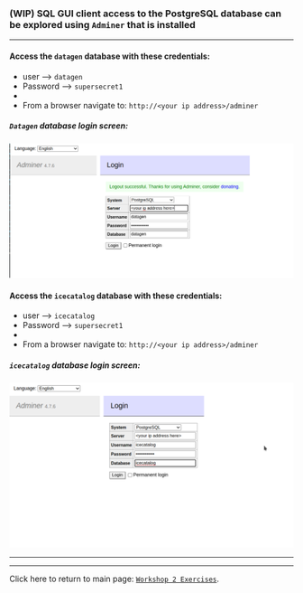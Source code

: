 ###  (WIP) SQL GUI client access to the PostgreSQL database can be explored using `Adminer` that is installed

---

####  Access the `datagen` database with these credentials:
  *  user     --> `datagen` 
  *  Password --> `supersecret1`
  *  
*  From a browser navigate to: `http://<your ip address>/adminer` 

##### `Datagen` database login screen:

![](./images/adminer_login_screen.png)

####  Access the `icecatalog` database with these credentials:
  *  user     --> `icecatalog` 
  *  Password --> `supersecret1`
  *  
*  From a browser navigate to: `http://<your ip address>/adminer` 

##### `icecatalog` database login screen:

![](./images/adminer_login_screen_icecatalog.png)


---
---
Click here to return to main page:  [`Workshop 2 Exercises`](./README.md/#extra-credit).
